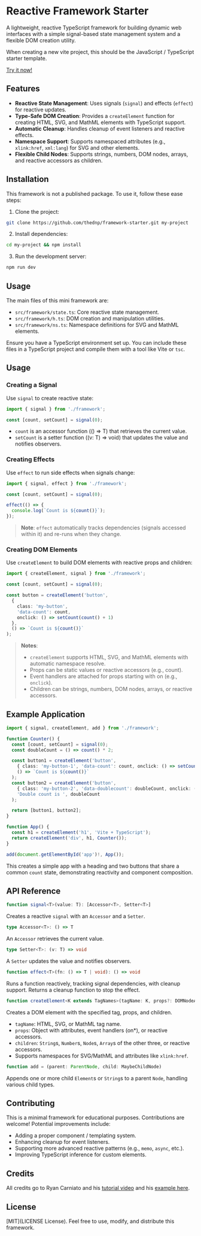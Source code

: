 # Reactive Framework Starter

A lightweight, reactive TypeScript framework for building dynamic web interfaces with a simple signal-based state management system and a flexible DOM creation utility.

When creating a new vite project, this should be the JavaScript / TypeScript starter template.

[Try it now!](https://stackblitz.com/fork/github/thednp/framework-starter)

## Features

- **Reactive State Management**: Uses signals (`signal`) and effects (`effect`) for reactive updates.
- **Type-Safe DOM Creation**: Provides a `createElement` function for creating HTML, SVG, and MathML elements with TypeScript support.
- **Automatic Cleanup**: Handles cleanup of event listeners and reactive effects.
- **Namespace Support**: Supports namespaced attributes (e.g., `xlink:href`, `xml:lang`) for SVG and other elements.
- **Flexible Child Nodes**: Supports strings, numbers, DOM nodes, arrays, and reactive accessors as children.

## Installation

This framework is not a published package. To use it, follow these ease steps:

1) Clone the project:

```bash
git clone https://github.com/thednp/framework-starter.git my-project
```

2) Install dependencies:

```bash
cd my-project && npm install
```

3) Run the development server:
```bash
npm run dev
```


## Usage

The main files of this mini framework are:
- `src/framework/state.ts`: Core reactive state management.
- `src/framework/h.ts`: DOM creation and manipulation utilities.
- `src/framework/ns.ts`: Namespace definitions for SVG and MathML elements.

Ensure you have a TypeScript environment set up. You can include these files in a TypeScript project and compile them with a tool like Vite or `tsc`.

## Usage

### Creating a Signal

Use `signal` to create reactive state:

```ts
import { signal } from './framework';

const [count, setCount] = signal(0);
```
* `count` is an accessor function (() => T) that retrieves the current value.
* `setCount` is a setter function ((v: T) => void) that updates the value and notifies observers.


### Creating Effects

Use `effect` to run side effects when signals change:

```ts
import { signal, effect } from './framework';

const [count, setCount] = signal(0);

effect(() => {
  console.log(`Count is ${count()}`);
});
```

> **Note**: `effect` automatically tracks dependencies (signals accessed within it) and re-runs when they change.


### Creating DOM Elements

Use `createElement` to build DOM elements with reactive props and children:

```ts
import { createElement, signal } from './framework';

const [count, setCount] = signal(0);

const button = createElement('button', 
  { 
    class: 'my-button', 
    'data-count': count, 
    onclick: () => setCount(count() + 1) 
  },
  () => `Count is ${count()}`
);
```

> **Notes**:
> * `createElement` supports HTML, SVG, and MathML elements with automatic namespace resolve.
> * Props can be static values or reactive accessors (e.g., count).
> * Event handlers are attached for props starting with on (e.g., `onclick`).
> * Children can be strings, numbers, DOM nodes, arrays, or reactive accessors.


## Example Application
```ts
import { signal, createElement, add } from './framework';

function Counter() {
  const [count, setCount] = signal(0);
  const doubleCount = () => count() * 2;

  const button1 = createElement('button', 
    { class: 'my-button-1', 'data-count': count, onclick: () => setCount(count() + 1) },
    () => `Count is ${count()}`
  );
  const button2 = createElement('button', 
    { class: 'my-button-2', 'data-doublecount': doubleCount, onclick: () => setCount(count() + 1) },
    'Double count is ', doubleCount
  );

  return [button1, button2];
}

function App() {
  const h1 = createElement('h1', 'Vite + TypeScript');
  return createElement('div', h1, Counter());
}

add(document.getElementById('app')!, App());
```

This creates a simple app with a heading and two buttons that share a common `count` state, demonstrating reactivity and component composition.


## API Reference
```ts
function signal<T>(value: T): [Accessor<T>, Setter<T>]
```
Creates a reactive `signal` with an `Accessor` and a `Setter`.

```ts
type Accessor<T>: () => T
```
An `Accessor` retrieves the current value.

```ts
type Setter<T>: (v: T) => void
```
A `Setter` updates the value and notifies observers.

```ts
function effect<T>(fn: () => T | void): () => void
```
Runs a function reactively, tracking signal dependencies, with cleanup support.
Returns a cleanup function to stop the effect.

```ts
function createElement<K extends TagNames>(tagName: K, props?: DOMNodeAttributes | MaybeChildNode, ...children: MaybeChildNode[]): DOMElement
```
Creates a DOM element with the specified tag, props, and children.
* `tagName`: HTML, SVG, or MathML tag name.
* `props`: Object with attributes, event handlers (on*), or reactive accessors.
* `children`: `String`s, `Number`s, `Node`s, `Array`s of the other three, or reactive accessors.
* Supports namespaces for SVG/MathML and attributes like `xlink:href`.

```ts
function add = (parent: ParentNode, child: MaybeChildNode)
```
Appends one or more child `Element`s or `String`s to a parent `Node`, handling various child types.


## Contributing
This is a minimal framework for educational purposes. Contributions are welcome! Potential improvements include:
* Adding a proper component / templating system.
* Enhancing cleanup for event listeners.
* Supporting more advanced reactive patterns (e.g., `memo`, `async`, etc.).
* Improving TypeScript inference for custom elements.


## Credits
All credits go to Ryan Carniato and his [tutorial video](https://www.youtube.com/watch?v=0C-y59betmY) and his [example here](https://playground.solidjs.com/anonymous/e89f77f1-19b3-4286-8dff-31902de34bdd).


## License
[MIT](LICENSE License). Feel free to use, modify, and distribute this framework.
